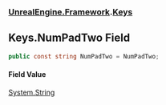 ### [UnrealEngine.Framework](./UnrealEngine-Framework.md 'UnrealEngine.Framework').[Keys](./Keys.md 'UnrealEngine.Framework.Keys')
## Keys.NumPadTwo Field
  
```csharp
public const string NumPadTwo = NumPadTwo;
```
#### Field Value
[System.String](https://docs.microsoft.com/en-us/dotnet/api/System.String 'System.String')  
